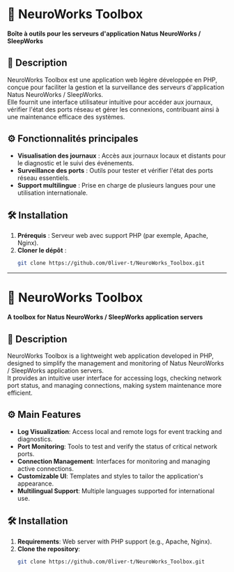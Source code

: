 # 🧠 NeuroWorks Toolbox

**Boîte à outils pour les serveurs d'application Natus NeuroWorks / SleepWorks**

## 📌 Description

NeuroWorks Toolbox est une application web légère développée en PHP, conçue pour faciliter la gestion et la surveillance des serveurs d'application Natus NeuroWorks / SleepWorks.  
Elle fournit une interface utilisateur intuitive pour accéder aux journaux, vérifier l'état des ports réseau et gérer les connexions, contribuant ainsi à une maintenance efficace des systèmes.

## ⚙️ Fonctionnalités principales

- **Visualisation des journaux** : Accès aux journaux locaux et distants pour le diagnostic et le suivi des événements.
- **Surveillance des ports** : Outils pour tester et vérifier l'état des ports réseau essentiels.
- **Support multilingue** : Prise en charge de plusieurs langues pour une utilisation internationale.

## 🛠️ Installation

1. **Prérequis** : Serveur web avec support PHP (par exemple, Apache, Nginx).
2. **Cloner le dépôt** :
   ```bash
   git clone https://github.com/0liver-t/NeuroWorks_Toolbox.git

---------------------------------------------------------------------------------------------------------------------------------------------------------------------------------------------------

# 🧠 NeuroWorks Toolbox

**A toolbox for Natus NeuroWorks / SleepWorks application servers**

## 📌 Description

NeuroWorks Toolbox is a lightweight web application developed in PHP, designed to simplify the management and monitoring of Natus NeuroWorks / SleepWorks application servers.  
It provides an intuitive user interface for accessing logs, checking network port status, and managing connections, making system maintenance more efficient.

## ⚙️ Main Features

- **Log Visualization**: Access local and remote logs for event tracking and diagnostics.
- **Port Monitoring**: Tools to test and verify the status of critical network ports.
- **Connection Management**: Interfaces for monitoring and managing active connections.
- **Customizable UI**: Templates and styles to tailor the application's appearance.
- **Multilingual Support**: Multiple languages supported for international use.

## 🛠️ Installation

1. **Requirements**: Web server with PHP support (e.g., Apache, Nginx).
2. **Clone the repository**:
   ```bash
   git clone https://github.com/0liver-t/NeuroWorks_Toolbox.git

